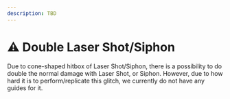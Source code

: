 ```yaml
---
description: TBD
---
```


# ⚠ Double Laser Shot/Siphon

Due to cone-shaped hitbox of Laser Shot/Siphon, there is a possibility to do double the normal damage with Laser Shot, or Siphon. However, due to how hard it is to perform/replicate this glitch, we currently do not have any guides for it.
